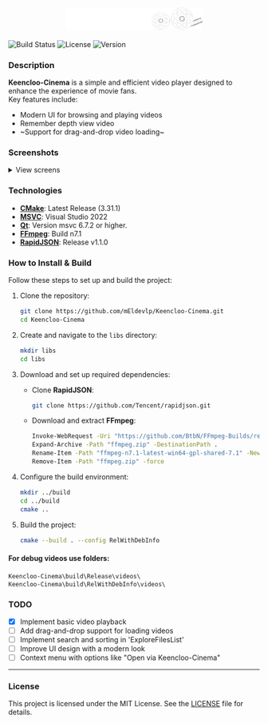 <div align="center">
<h3><img src="rsc/logo_git.png" alt="logo" width="275"></h3>
</div>

![Build Status](https://img.shields.io/badge/build-passing-brightgreen)
![License](https://img.shields.io/badge/license-MIT-red)
![Version](https://img.shields.io/badge/version-1.0.0-white)

### Description
**Keencloo-Cinema** is a simple and efficient video player designed to enhance the experience of movie fans.  
Key features include:
- Modern UI for browsing and playing videos
- Remember depth view video
- ~Support for drag-and-drop video loading~

### Screenshots
<details>
  <summary>View screens</summary>
  <img src="https://i.imgur.com/4ovYbzk.png" alt="first screen" width="700"/>
  <img src="https://i.imgur.com/ID9mOEy.png" alt="second screen" width="400"/>
  <img src="https://i.imgur.com/zs4hfSc.png" alt="third screen" width="400"/>
  <img src="https://i.imgur.com/pkywbwe.png" alt="fourth screen" width="400"/>
</details>


### Technologies
- **[CMake](https://cmake.org/download/)**: Latest Release (3.31.1)
- **[MSVC](https://visualstudio.microsoft.com/ru)**: Visual Studio 2022
- **[Qt](https://www.qt.io/download-qt-installer-oss)**: Version msvc 6.7.2 or higher.
- **[FFmpeg](https://github.com/BtbN/FFmpeg-Builds/releases/tag/latest)**: Build n7.1 
- **[RapidJSON](https://github.com/Tencent/rapidjson/releases/tag/v1.1.0)**: Release v1.1.0


### How to Install & Build
Follow these steps to set up and build the project:

1. Clone the repository:
   ```bash
   git clone https://github.com/mEldevlp/Keencloo-Cinema.git
   cd Keencloo-Cinema
   ```

2. Create and navigate to the `libs` directory:
   ```bash
   mkdir libs
   cd libs
   ```

3. Download and set up required dependencies:
   - Clone **RapidJSON**:
     ```bash
     git clone https://github.com/Tencent/rapidjson.git
     ```
   - Download and extract **FFmpeg**:
     ```bash
     Invoke-WebRequest -Uri "https://github.com/BtbN/FFmpeg-Builds/releases/download/latest/ffmpeg-n7.1-latest-win64-gpl-shared-7.1.zip" -OutFile "ffmpeg.zip"
     Expand-Archive -Path "ffmpeg.zip" -DestinationPath .
     Rename-Item -Path "ffmpeg-n7.1-latest-win64-gpl-shared-7.1" -NewName "ffmpeg"
     Remove-Item -Path "ffmpeg.zip" -force
     ```

4. Configure the build environment:
   ```bash
   mkdir ../build
   cd ../build
   cmake ..
   ```

5. Build the project:
   ```bash
   cmake --build . --config RelWithDebInfo
   ```

#### For debug videos use folders:
```
Keencloo-Cinema\build\Release\videos\
Keencloo-Cinema\build\RelWithDebInfo\videos\
```

### TODO
- [x] Implement basic video playback
- [ ] Add drag-and-drop support for loading videos
- [ ] Implement search and sorting in 'ExploreFilesList'
- [ ] Improve UI design with a modern look
- [ ] Context menu with options like "Open via Keencloo-Cinema"

---

### License
This project is licensed under the MIT License. See the [LICENSE](https://github.com/mEldevlp/Keencloo-Cinema/blob/master/LICENSE) file for details.

